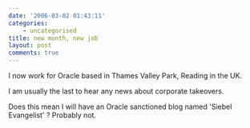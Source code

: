 ```yaml
---
date: '2006-03-02 01:43:11'
categories:
    - uncategorised
title: new month, new job
layout: post
comments: true
---
```

I now work for Oracle based in Thames Valley Park, Reading in the UK.

I am usually the last to hear any news about corporate takeovers.

Does this mean I will have an Oracle sanctioned blog named 'Siebel
Evangelist' ? Probably not.

